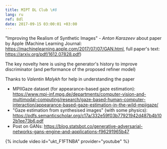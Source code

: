 ```yaml
---
title: MIPT DL Club \#8
lang: ru
ref: 8dl
date: 2017-09-15 03:00:01 +03:00
---
```


"Improving the Realism of Synthetic Images" - _Anton Karazeev_ about paper by Apple (Machine Learning Journal: https://machinelearning.apple.com/2017/07/07/GAN.html, full paper's text: https://arxiv.org/pdf/1612.07828.pdf)

The key novelty here is using the generator's history to improve discriminator (and performance of the proposed refiner model)

Thanks to _Valentin Malykh_ for help in understanding the paper

- MPIIGaze dataset (for appearance-based gaze estimation): https://www.mpi-inf.mpg.de/departments/computer-vision-and-multimodal-computing/research/gaze-based-human-computer-interaction/appearance-based-gaze-estimation-in-the-wild-mpiigaze/
- "Gaze estimation from synthesised images" (with some physics): https://pdfs.semanticscholar.org/c17a/332e59f03b77921942d487b4b102b1ee73b6.pdf
- Post on GANs: https://blog.statsbot.co/generative-adversarial-networks-gans-engine-and-applications-f96291965b47

{% include video id="ukt_F1FTNBA" provider="youtube" %}
